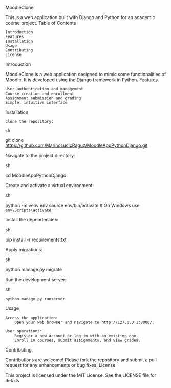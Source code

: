 MoodleClone

This is a web application built with Django and Python for an academic course project.
Table of Contents

    Introduction
    Features
    Installation
    Usage
    Contributing
    License

Introduction

MoodleClone is a web application designed to mimic some functionalities of Moodle. It is developed using the Django framework in Python.
Features

    User authentication and management
    Course creation and enrollment
    Assignment submission and grading
    Simple, intuitive interface

Installation

    Clone the repository:

    sh

git clone https://github.com/MarinoLucicRaguz/MoodleAppPythonDjango.git

Navigate to the project directory:

sh

cd MoodleAppPythonDjango

Create and activate a virtual environment:

sh

python -m venv env
source env/bin/activate   # On Windows use `env\Scripts\activate`

Install the dependencies:

sh

pip install -r requirements.txt

Apply migrations:

sh

python manage.py migrate

Run the development server:

sh

    python manage.py runserver

Usage

    Access the application:
        Open your web browser and navigate to http://127.0.0.1:8000/.

    User operations:
        Register a new account or log in with an existing one.
        Enroll in courses, submit assignments, and view grades.

Contributing

Contributions are welcome! Please fork the repository and submit a pull request for any enhancements or bug fixes.
License

This project is licensed under the MIT License. See the LICENSE file for details
